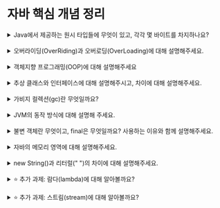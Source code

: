 # 자바 핵심 개념 정리
<details>
<summary>Java에서 제공하는 원시 타입들에 무엇이 있고, 각각 몇 바이트를 차지하나요?</summary>
<div markdown="1">
원시 타입: 실제 데이터 값을 저장하는 타입<br>
- 논리형 boolean 1byte<br>
- 문자형 char 2byte<br>
- 정수형 byte 1byte<br>
- 정수형 short 2byte<br>
- 정수형 int 4byte<br>
- 정수형 long 8byte<br>
- 실수형 float 4byte<br>
- 실수형 double 8byte<br>
</div>
</details>
<br>

<details>
<summary>오버라이딩(OverRiding)과 오버로딩(OverLoading)에 대해 설명해주세요.</summary>
<div markdown="1">
오버라이딩: 상위 클래스가 가지고 있는 메소드를 하위 클래스가 재정의해서 사용<br>
오버로딩: 같은 이름의 메소드를 여러개 가지면서 매개변수의 유형과 개수가 다르도록 하는 기술
</div>
</details>
<br>

<details>
<summary>객체지향 프로그래밍(OOP)에 대해 설명해주세요</summary>
<div markdown="1">
프로그래밍에서 필요한 데이터를 추상화시켜 상태와 행위를 가진 객체로 만들고, 객체들간의 상호작용을 통해 로직을 구성하는 프로그래밍 방법
</div>
</details>
<br>

<details>
<summary>추상 클래스와 인터페이스에 대해 설명해주시고, 차이에 대해 설명해주세요.</summary>
<div markdown="1">
추상 클래스: 하나 이상의 추상 메소드를 포함하는 클래스<br>
인터페이스: 클래스들이 필수로 구현해야 하는 추상 자료형<br>
인터페이스는 추상 클래스와 달리 다중 상속이 가능하다<br>
상속관계를 쭉 타고 올라갔을 때 같은 조상 클래스를 상속하는데 기능까지 완벽하게 똑같은 기능이 필요할 경우에는 추상클래스를, 
상속관계를 쭉 타고 올라갔을 때 다른 조상 클래스를 상속하는데 같은 기능이 필요할 경우에는 인터페이스를 사용한다
</div>
</details>
<br>

<details>
<summary>가비지 컬렉션(gc)란 무엇일까요?</summary>
<div markdown="1">
동적으로 할당했던 메모리 영역 중 필요없게 된 메모리 영역을 주기적으로 삭제하는 프로세스
</div>
</details>
<br>

<details>
<summary>JVM의 동작 방식에 대해 설명해 주세요.</summary>
<div markdown="1">
JVM: Java Virtual Machine의 약자로, 자바가 운영체제의 종류에 구애받지 않고 프로그램을 실행할 수 있도록 도와주는 역할<br>
1. Class Loader: 클래스 파일(바이트 코드)을 JVM내의 Runtime Data Areas로 로드<br>
2. Execution Engine: 클래스 로더를 통해 JVM내의 Runtime Data Area에 배치된 바이트 코드들을 명령어 단위로 읽어서 실행<br>
+Runtime Data Area: 자바 어플리케이션을 실행할 때 사용되는 데이터들을 적재하는 영역
</div>
</details>
<br>

<details>
<summary>불변 객체란 무엇이고, final은 무엇일까요? 사용하는 이유와 함께 설명해주세요.</summary>
<div markdown="1">
불변 객체: 객체 생성 이후 내부의 상태가 변하지 않는 객체<br>
final: 수정할 수 없다는 의미의 키워드<br>
사용하는 이유: 항상 동일한 값을 반환할 것이기 때문에 동기화를 고려하지 않아도 되고 예외가 발생하여도 오류가 발생하지 않은 것처럼 다음 로직 핸들링이 가능하고 협업 시 값이 변하지 않음을 보장받을 수 있기에 이용히 편리해지기 때문
</div>
</details>
<br>

<details>
<summary>자바의 메모리 영역에 대해 설명해주세요.</summary>
<div markdown="1">
Method 영역: 클래스 정보, static 변수, 변수 정보, 메소드 정보 등을 저장<br>
Heap 영역: 인스턴스를 생성할 때(new를 사용하여 객체를 만들 때) 생성되는 메모리 형식<br>
Stack 영역: int, long, boolean 등 기본 자료형을 생성할 때 저장하는 공간
</div>
</details>
<br>

<details>
<summary>new String()과 리터럴(" ")의 차이에 대해 설명해주세요.</summary>
<div markdown="1">
new 연산자를 이용할 경우 메모리의 Heap 영역에 할당되고 리터럴을 이용한 경우에는 String Constant Pool이라는 영역에 할당된다
</div>
</details>
<br>

<details>
<summary>⭐️ 추가 과제: 람다(lambda)에 대해 알아볼까요?</summary>
<div markdown="1">
메소드의 이름과 반환 값이 없는 익명 함수<br>
메소드를 하나의 식으로 표현한 것으로 함수를 간략하면서도 명확한 식으로 표현할 수 있게 해줌<br>
(매개변수, ...)->{실행문} 의 형태를 가짐
</div>
</details>
<br>

<details>
<summary>⭐️ 추가 과제: 스트림(stream)에 대해 알아볼까요?</summary>
<div markdown="1">
컬렉션의 저장 요소를 하나씩 참조하여 람다식으로 처리할 수 있도록 해주는 반복자<br>
별도의 멀티스레드 구현 없이도 병렬처리가 가능
</div>
</details>
<br>


